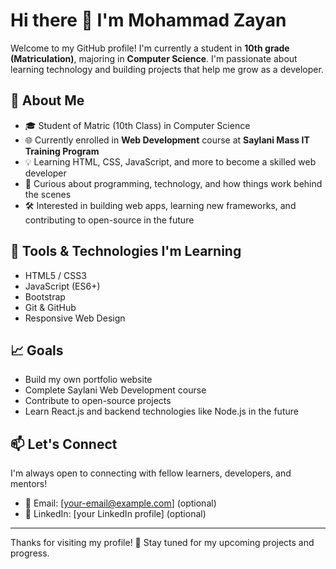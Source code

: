 # Hi there 👋 I'm Mohammad Zayan

Welcome to my GitHub profile! I'm currently a student in **10th grade (Matriculation)**, majoring in **Computer Science**. I'm passionate about learning technology and building projects that help me grow as a developer.

## 🚀 About Me

- 🎓 Student of Matric (10th Class) in Computer Science
- 🌐 Currently enrolled in **Web Development** course at **Saylani Mass IT Training Program**
- 💡 Learning HTML, CSS, JavaScript, and more to become a skilled web developer
- 🧠 Curious about programming, technology, and how things work behind the scenes
- 🛠️ Interested in building web apps, learning new frameworks, and contributing to open-source in the future

## 🧰 Tools & Technologies I'm Learning

- HTML5 / CSS3
- JavaScript (ES6+)
- Bootstrap
- Git & GitHub
- Responsive Web Design

## 📈 Goals

- Build my own portfolio website
- Complete Saylani Web Development course
- Contribute to open-source projects
- Learn React.js and backend technologies like Node.js in the future

## 📫 Let's Connect

I'm always open to connecting with fellow learners, developers, and mentors!

- 📧 Email: [your-email@example.com] (optional)
- 💼 LinkedIn: [your LinkedIn profile] (optional)

---

Thanks for visiting my profile! 🌟 Stay tuned for my upcoming projects and progress. 

